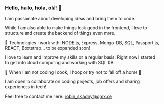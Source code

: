 ### Hello, hallo, hola, olá! 👋

I am passionate about developing ideas and bring them to code.

While I am also able to make things look good in the frontend, I love to structure and create the backend of things even more.

🤖 Technologies I work with: NODE.js, Express, Mongo-DB, SQL, Passport.js, REACT, Bootstrap... to be expanded soon!

I love to learn and improve my skills on a regular basis: Right now I started to get into cloud computing and working with SQL DB.

🏀 When I am not coding I cook, I hoop or try not to fall off a horse 🐴

I am open to collaborate on coding projects, job offers and sharing experiences in tech!

Feel free to contact me here: robin_skladny@gmx.de




